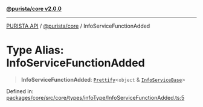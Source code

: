 [**@purista/core v2.0.0**](../README.md)

***

[PURISTA API](../../../packages.md) / [@purista/core](../README.md) / InfoServiceFunctionAdded

# Type Alias: InfoServiceFunctionAdded

> **InfoServiceFunctionAdded**: [`Prettify`](Prettify.md)\<`object` & [`InfoServiceBase`](InfoServiceBase.md)\>

Defined in: [packages/core/src/core/types/infoType/InfoServiceFunctionAdded.ts:5](https://github.com/puristajs/purista/blob/master/packages/core/src/core/types/infoType/InfoServiceFunctionAdded.ts#L5)
